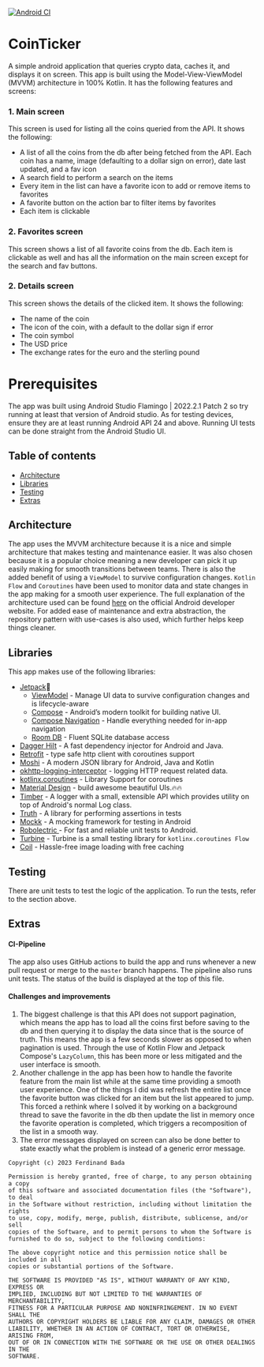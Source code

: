 [![Android CI](https://github.com/Fbada006/CoinTicker/actions/workflows/build.yml/badge.svg?branch=main)](https://github.com/Fbada006/CoinTicker/actions/workflows/build.yml)

# CoinTicker

A simple android application that queries crypto data, caches it, and displays it on screen.
This app is built using the Model-View-ViewModel (MVVM) architecture in 100% Kotlin. It has the
following features and screens:

### 1. Main screen

This screen is used for listing all the coins queried from the API. It shows the following:

- A list of all the coins from the db after being fetched from the API. Each coin has a name, image (defaulting to a dollar sign on error), date last
  updated, and a fav icon
- A search field to perform a search on the items
- Every item in the list can have a favorite icon to add or remove items to favorites
- A favorite button on the action bar to filter items by favorites
- Each item is clickable

### 2. Favorites screen

This screen shows a list of all favorite coins from the db. Each item is clickable as well and has all the information on the main screen except
for the search and fav buttons.

### 2. Details screen

This screen shows the details of the clicked item. It shows the following:

- The name of the coin
- The icon of the coin, with a default to the dollar sign if error
- The coin symbol
- The USD price
- The exchange rates for the euro and the sterling pound

# Prerequisites

The app was built using Android Studio Flamingo | 2022.2.1 Patch 2 so try running at least that version of Android studio. As for
testing devices,
ensure they are at least running Android API 24 and above. Running UI tests can be done straight from the Android Studio
UI.

## Table of contents

- [Architecture](#architecture)
- [Libraries](#libraries)
- [Testing](#testing)
- [Extras](#extras)

## Architecture

The app uses the MVVM architecture because it is a nice and simple architecture that makes testing and maintenance
easier. It was also chosen
because it is a popular choice meaning a new developer can pick it up easily making for smooth transitions between
teams. There is also the
added benefit of using a `ViewModel` to survive configuration changes. `Kotlin Flow` and `Coroutines` have been used to
monitor data and
state changes in the app making for a smooth user experience. The full explanation of the architecture used can be found
[here](https://developer.android.com/topic/architecture) on the official Android developer website. For added ease of
maintenance and extra abstraction, the repository pattern with use-cases is also used, which further helps keep things cleaner.

## Libraries

This app makes use of the following libraries:

- [Jetpack](https://developer.android.com/jetpack)🚀
    - [ViewModel](https://developer.android.com/topic/libraries/architecture/viewmodel) - Manage UI data to survive
      configuration changes
      and is lifecycle-aware
    - [Compose](https://developer.android.com/jetpack/compose) - Android’s modern toolkit for building native UI.
    - [Compose Navigation](https://developer.android.com/jetpack/compose/navigation) - Handle everything needed for in-app navigation
    - [Room DB](https://developer.android.com/topic/libraries/architecture/room) - Fluent SQLite database access
- [Dagger Hilt](https://dagger.dev/hilt/) - A fast dependency injector for Android and Java.
- [Retrofit](https://square.github.io/retrofit/) - type safe http client with coroutines support
- [Moshi](https://github.com/square/moshi) - A modern JSON library for Android, Java and Kotlin
- [okhttp-logging-interceptor](https://github.com/square/okhttp/blob/master/okhttp-logging-interceptor/README.md) -
  logging HTTP request related data.
- [kotlinx.coroutines](https://github.com/Kotlin/kotlinx.coroutines) - Library Support for coroutines
- [Material Design](https://material.io/develop/android/docs/getting-started/) - build awesome beautiful UIs.🔥🔥
- [Timber](https://github.com/JakeWharton/timber) - A logger with a small, extensible API which provides utility on top
  of Android's normal Log class.
- [Truth](https://truth.dev/) - A library for performing assertions in tests
- [Mockk](https://mockk.io/) - A mocking framework for testing in Android
- [Robolectric ](http://robolectric.org/) - For fast and reliable unit tests to Android.
- [Turbine](https://github.com/cashapp/turbine) - Turbine is a small testing library for `kotlinx.coroutines Flow`
- [Coil](https://coil-kt.github.io/coil/compose/) - Hassle-free image loading with free caching

## Testing

There are unit tests to test the logic of the application. To run the tests, refer to the section above.

## Extras

#### CI-Pipeline

The app also uses GitHub actions to build the app and runs whenever a new pull request or merge to the `master` branch
happens.
The pipeline also runs unit tests. The status of the build is displayed at the top of this file.

#### Challenges and improvements

1. The biggest challenge is that this API does not support pagination, which means the app has to load all the coins first before saving to the db
   and then querying it to display the data since that is the source of truth. This means the app is a few seconds slower as opposed to when
   pagination
   is used. Through the use of Kotlin Flow and Jetpack Compose's `LazyColumn`, this has been more or less mitigated and the user interface is smooth.
2. Another challenge in the app has been how to handle the favorite feature from the main list while at the same
   time providing a
   smooth user experience. One of the things I did was refresh the entire list once the favorite button was clicked for
   an item but the list
   appeared to jump. This forced a rethink where I solved it by working on a background thread to save the favorite in
   the db
   then update the list in memory once the favorite operation is completed, which triggers a recomposition of the list
   in a smooth way.
3. The error messages displayed on screen can also be done better to state exactly what the problem is instead of a generic error message.


```
Copyright (c) 2023 Ferdinand Bada

Permission is hereby granted, free of charge, to any person obtaining a copy
of this software and associated documentation files (the "Software"), to deal
in the Software without restriction, including without limitation the rights
to use, copy, modify, merge, publish, distribute, sublicense, and/or sell
copies of the Software, and to permit persons to whom the Software is
furnished to do so, subject to the following conditions:

The above copyright notice and this permission notice shall be included in all
copies or substantial portions of the Software.

THE SOFTWARE IS PROVIDED "AS IS", WITHOUT WARRANTY OF ANY KIND, EXPRESS OR
IMPLIED, INCLUDING BUT NOT LIMITED TO THE WARRANTIES OF MERCHANTABILITY,
FITNESS FOR A PARTICULAR PURPOSE AND NONINFRINGEMENT. IN NO EVENT SHALL THE
AUTHORS OR COPYRIGHT HOLDERS BE LIABLE FOR ANY CLAIM, DAMAGES OR OTHER
LIABILITY, WHETHER IN AN ACTION OF CONTRACT, TORT OR OTHERWISE, ARISING FROM,
OUT OF OR IN CONNECTION WITH THE SOFTWARE OR THE USE OR OTHER DEALINGS IN THE
SOFTWARE.
```
